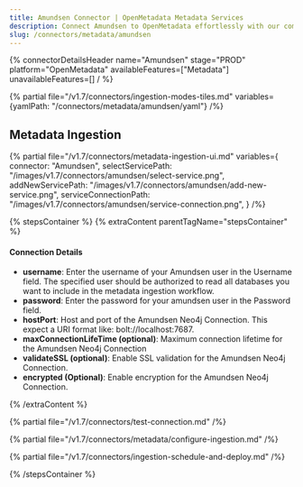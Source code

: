 ```yaml
---
title: Amundsen Connector | OpenMetadata Metadata Services
description: Connect Amundsen to OpenMetadata effortlessly with our comprehensive connector guide. Step-by-step setup, configuration tips, and metadata integration b...
slug: /connectors/metadata/amundsen
---
```


{% connectorDetailsHeader
name="Amundsen"
stage="PROD"
platform="OpenMetadata"
availableFeatures=["Metadata"]
unavailableFeatures=[]
/ %}

{% partial file="/v1.7/connectors/ingestion-modes-tiles.md" variables={yamlPath: "/connectors/metadata/amundsen/yaml"} /%}

## Metadata Ingestion

{% partial 
  file="/v1.7/connectors/metadata-ingestion-ui.md" 
  variables={
    connector: "Amundsen", 
    selectServicePath: "/images/v1.7/connectors/amundsen/select-service.png",
    addNewServicePath: "/images/v1.7/connectors/amundsen/add-new-service.png",
    serviceConnectionPath: "/images/v1.7/connectors/amundsen/service-connection.png",
} 
/%}

{% stepsContainer %}
{% extraContent parentTagName="stepsContainer" %}

#### Connection Details

- **username**: Enter the username of your Amundsen user in the Username field. The specified user should be authorized to read all databases you want to include in the metadata ingestion workflow.
- **password**: Enter the password for your amundsen user in the Password field.
- **hostPort**: Host and port of the Amundsen Neo4j Connection. This expect a URI format like: bolt://localhost:7687.
- **maxConnectionLifeTime (optional)**: Maximum connection lifetime for the Amundsen Neo4j Connection 
- **validateSSL (optional)**: Enable SSL validation for the Amundsen Neo4j Connection. 
- **encrypted (Optional)**: Enable encryption for the Amundsen Neo4j Connection. 

{% /extraContent %}

{% partial file="/v1.7/connectors/test-connection.md" /%}

{% partial file="/v1.7/connectors/metadata/configure-ingestion.md" /%}

{% partial file="/v1.7/connectors/ingestion-schedule-and-deploy.md" /%}

{% /stepsContainer %}
